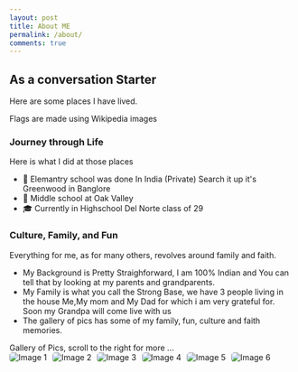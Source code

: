 ```yaml
---
layout: post
title: About ME
permalink: /about/
comments: true
---
```


## As a conversation Starter

Here are some places I have lived.

<comment>
Flags are made using Wikipedia images
</comment>

<style>
    /* Style looks pretty compact, 
       - grid-container and grid-item are referenced the code 
    */
    .grid-container {
        display: grid;
        grid-template-columns: repeat(auto-fill, minmax(150px, 1fr)); /* Dynamic columns */
        gap: 10px;
    }
    .grid-item {
        text-align: center;
    }
    .grid-item img {
        width: 100%;
        height: 100px; /* Fixed height for uniformity */
        object-fit: contain; /* Ensure the image fits within the fixed height */
    }
    .grid-item p {
        margin: 5px 0; /* Add some margin for spacing */
    }

    .image-gallery {
        display: flex;
        flex-wrap: nowrap;
        overflow-x: auto;
        gap: 10px;
        }

    .image-gallery img {
        max-height: 150px;
        object-fit: cover;
        border-radius: 5px;
    }
</style>

<!-- This grid_container class is used by CSS styling and the id is used by JavaScript connection -->
<div class="grid-container" id="grid_container">
    <!-- content will be added here by JavaScript -->
</div>

<script>
    // 1. Make a connection to the HTML container defined in the HTML div
    var container = document.getElementById("grid_container"); // This container connects to the HTML div

    // 2. Define a JavaScript object for our http source and our data rows for the Living in the World grid
    var http_source = "https://upload.wikimedia.org/wikipedia/commons/";
    var living_in_the_world = [
        {"flag": "0/01/Flag_of_California.svg", "greeting": "Hey", "description": "California - forever"},
        {"flag": "https://i.ebayimg.com/images/g/bBQAAOSw~29h-D26/s-l1200.jpg", "greeting": "Namaste", "description": "India - 10 years"},
    ];

    // 3a. Consider how to update style count for size of container
    // The grid-template-columns has been defined as dynamic with auto-fill and minmax

    // 3b. Build grid items inside of our container for each row of data
    for (const location of living_in_the_world) {
        // Create a "div" with "class grid-item" for each row
        var gridItem = document.createElement("div");
        gridItem.className = "grid-item";  // This class name connects the gridItem to the CSS style elements
        // Add "img" HTML tag for the flag
        var img = document.createElement("img");
        img.src = http_source + location.flag; // concatenate the source and flag
        img.alt = location.flag + " Flag"; // add alt text for accessibility

        // Add "p" HTML tag for the description
        var description = document.createElement("p");
        description.textContent = location.description; // extract the description

        // Add "p" HTML tag for the greeting
        var greeting = document.createElement("p");
        greeting.textContent = location.greeting;  // extract the greeting

        // Append img and p HTML tags to the grid item DIV
        gridItem.appendChild(img);
        gridItem.appendChild(description);
        gridItem.appendChild(greeting);

        // Append the grid item DIV to the container DIV
        container.appendChild(gridItem);
    }
</script>

### Journey through Life

Here is what I did at those places

- 🏫 Elemantry school was done In India (Private) Search it up it's Greenwood in Banglore
- 🏫 Middle school at Oak Valley
- 🎓 Currently in Highschool Del Norte class of 29

### Culture, Family, and Fun

Everything for me, as for many others, revolves around family and faith.

- My Background is Pretty Straighforward, I am 100% Indian and You can tell that by looking at my parents and grandparents.
- My Family is what you call the Strong Base, we have 3 people living in the house Me,My mom and My Dad for which i am very grateful for. Soon my Grandpa will come live with us
- The gallery of pics has some of my family, fun, culture and faith memories.

<comment>
Gallery of Pics, scroll to the right for more ...
</comment>
<div class="image-gallery">
  <img src="{{site.baseurl}}/IMG_2327.PNG" alt="Image 1">
  <img src="{{site.baseurl}}/6186cdc3-bac4-40f7-abd3-790d59576d53.jpg" alt="Image 2">
  <img src="{{site.baseurl}}/677b5227-5f3f-4968-ad46-4fb5f0153928.jpg" alt="Image 3">
  <img src="{{site.baseurl}}/d0222888-8b0b-41c9-8874-75088b3cd7e1.jpg" alt="Image 4">
  <img src="{{site.baseurl}}/IMG_7070.HEIC" alt="Image 5">
  <img src="{{site.baseurl}}/IMG_0639.HEIC" alt="Image 6">
</div>
